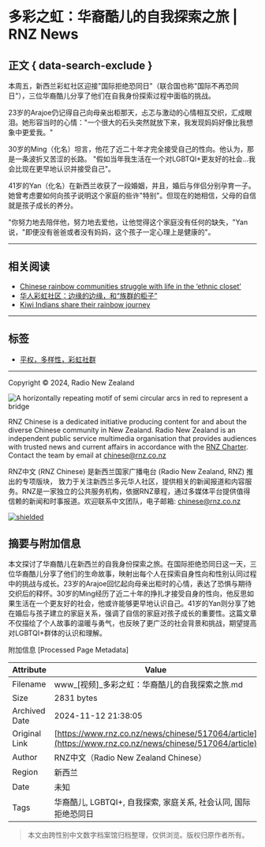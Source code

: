 # 多彩之虹：华裔酷儿的自我探索之旅 | RNZ News

## 正文 { data-search-exclude }


本周五，新西兰彩虹社区迎接"国际拒绝恐同日"（联合国也称"国际不再恐同日"），三位华裔酷儿分享了他们在自我身份探索过程中面临的挑战。

23岁的Arajoe仍记得自己向母亲出柜那天，忐忑与激动的心情相互交织，汇成眼泪。她形容当时的心情："一个很大的石头突然就放下来，我发现妈妈好像比我想象中更爱我。"

30岁的Ming（化名）坦言，他花了近二十年才完全接受自己的性向。他认为，那是一条波折又苦涩的长路。 "假如当年我生活在一个对LGBTQI+更友好的社会...我会比现在更早地认识并接受自己"。

41岁的Yan（化名）在新西兰收获了一段婚姻，并且，婚后与伴侣分别孕育一子。她曾考虑要如何向孩子说明这个家庭的些许"特别"。但现在的她相信，父母的自信就是孩子成长的养分。

"你努力地去陪伴他，努力地去爱他，让他觉得这个家庭没有任何的缺失，"Yan 说，"即便没有爸爸或者没有妈妈，这个孩子一定心理上是健康的"。

---

## 相关阅读

- [Chinese rainbow communities struggle with life in the ‘ethnic closet’](/news/chinese/495437/chinese-rainbow-communities-struggle-with-life-in-the-ethnic-closet)
- [华人彩虹社区：边缘的边缘，和“族群的柜子”](/news/chinese/493962/article)
- [Kiwi Indians share their rainbow journey](/news/indonz/493939/kiwi-indians-share-their-rainbow-journey)

---

## 标签

- [平权，多样性，彩虹社群](/tags/%E5%B9%B3%E6%9D%83%EF%BC%8C%E5%A4%9A%E6%A0%B7%E6%80%A7%EF%BC%8C%E5%BD%A9%E8%99%B9%E7%A4%BE%E7%BE%A4)

---

Copyright © 2024, Radio New Zealand

![A horizontally repeating motif of semi circular arcs in red to represent a bridge](/x/banners/rnz-asia-ch-banner-05ae569422ac6083ee98acec1cce78c45ef52461d9739484081200d352e85abc.svg)

RNZ Chinese is a dedicated initiative producing content for and about the diverse Chinese community in New Zealand. Radio New Zealand is an independent public service multimedia organisation that provides audiences with trusted news and current affairs in accordance with the [RNZ Charter](https://www.rnz.co.nz/about/charter). Contact the team by email at [chinese@rnz.co.nz](mailto:chinese@rnz.co.nz)

RNZ中文 (RNZ Chinese) 是新西兰国家广播电台 (Radio New Zealand, RNZ) 推出的专项版块， 致力于关注新西兰多元华人社区，提供相关的新闻报道和内容服务。RNZ是一家独立的公共服务机构，依据RNZ章程，通过多媒体平台提供值得信赖的新闻和时事报道。欢迎联系中文团队，电子邮箱: [chinese@rnz.co.nz](mailto:chinese@rnz.co.nz)

[![shielded](https://shielded.co.nz/img/custom-logo.png)](#)

## 摘要与附加信息

<!-- tcd_abstract -->
本文探讨了华裔酷儿在新西兰的自我身份探索之旅。在国际拒绝恐同日这一天，三位华裔酷儿分享了他们的生命故事，映射出每个人在探索自身性向和性别认同过程中的挑战与成长。23岁的Arajoe回忆起向母亲出柜时的心情，表达了恐惧与期待交织后的释怀。30岁的Ming经历了近二十年的挣扎才接受自身的性向，他反思如果生活在一个更友好的社会，他或许能够更早地认识自己。41岁的Yan则分享了她在婚后与孩子建立的家庭关系，强调了自信的家庭对孩子成长的重要性。这篇文章不仅描绘了个人故事的温暖与勇气，也反映了更广泛的社会背景和挑战，期望提高对LGBTQI+群体的认识和理解。
<!-- tcd_abstract_end -->

附加信息 [Processed Page Metadata]

| Attribute       | Value                                  |
|-----------------|----------------------------------------|
| Filename        | www_[视频]_多彩之虹：华裔酷儿的自我探索之旅.md                             |
| Size            | 2831 bytes                           |
| Archived Date   | 2024-11-12 21:38:05                             |
| Original Link   | [https://www.rnz.co.nz/news/chinese/517064/article](https://www.rnz.co.nz/news/chinese/517064/article)                       |
| Author          | RNZ中文（Radio New Zealand Chinese）                               |
| Region          | 新西兰                               |
| Date            | 未知                                 |
| Tags            | 华裔酷儿, LGBTQI+, 自我探索, 家庭关系, 社会认同, 国际拒绝恐同日                                 |
>
> 本文由跨性别中文数字档案馆归档整理，仅供浏览。版权归原作者所有。
>